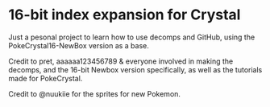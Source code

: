 # 16-bit index expansion for Crystal

[compare]: https://github.com/aaaaaa123456789/pokecrystal16/compare
[pokecrystal]: https://github.com/pret/pokecrystal/
[wiki]: https://github.com/aaaaaa123456789/pokecrystal16/wiki


Just a pesonal project to learn how to use decomps and GitHub, using the PokeCrystal16-NewBox version as a base.

Credit to pret, aaaaaa123456789 & everyone involved in making the decomps, and the 16-bit Newbox version specifically, as well as the tutorials made for PokeCrystal.

Credit to @nuukiie for the sprites for new Pokemon.
